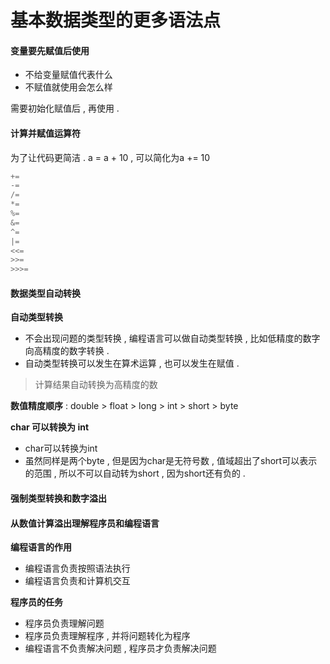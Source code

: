 # 基本数据类型的更多语法点

#### 变量要先赋值后使用

* 不给变量赋值代表什么
* 不赋值就使用会怎么样

需要初始化赋值后 , 再使用 .

#### 计算并赋值运算符

为了让代码更简洁 . a = a + 10 , 可以简化为a += 10

```java
+=
-=
/=
*=
%=
&=
^=
|=
<<=
>>=
>>>=
```

#### 数据类型自动转换

**自动类型转换**

* 不会出现问题的类型转换 , 编程语言可以做自动类型转换 , 比如低精度的数字向高精度的数字转换 . 
* 自动类型转换可以发生在算术运算 , 也可以发生在赋值 . 

> 计算结果自动转换为高精度的数

**数值精度顺序** : double &gt; float &gt; long &gt; int &gt; short &gt; byte

**char 可以转换为 int**

* char可以转换为int
* 虽然同样是两个byte , 但是因为char是无符号数 , 值域超出了short可以表示的范围 , 所以不可以自动转为short , 因为short还有负的 . 

#### 强制类型转换和数字溢出

#### 从数值计算溢出理解程序员和编程语言

**编程语言的作用**

* 编程语言负责按照语法执行
* 编程语言负责和计算机交互

**程序员的任务**

* 程序员负责理解问题
* 程序员负责理解程序 , 并将问题转化为程序
* 编程语言不负责解决问题 , 程序员才负责解决问题



